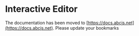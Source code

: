 # Interactive Editor

The documentation has been moved to [https://docs.abcjs.net](https://docs.abcjs.net). Please update your bookmarks
